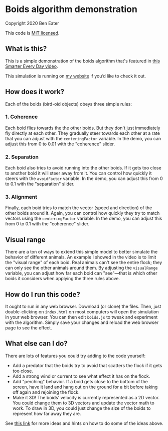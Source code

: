 # Boids algorithm demonstration

Copyright 2020 Ben Eater

This code is [MIT licensed](http://en.wikipedia.org/wiki/MIT_License).

## What is this?
This is a simple demonstration of the boids algorithm that's featured in <a href='https://www.youtube.com/watch?v=4LWmRuB-uNU'>this Smarter Every Day video</a>.

This simulation is running on [my website](https://eater.net/boids) if you’d like to check it out.

## How does it work?

Each of the boids (bird-oid objects) obeys three simple rules:

### 1. Coherence

Each boid flies towards the the other boids. But they don't just immediately fly directly at each other. They gradually steer towards each other at a rate that you can adjust with the `centeringFactor` variable. In the demo, you can adjust this from 0 to 0.01 with the "coherence" slider.

### 2. Separation

Each boid also tries to avoid running into the other boids. If it gets too close to another boid it will steer away from it. You can control how quickly it steers with the `avoidFactor` variable. In the demo, you can adjust this from 0 to 0.1 with the "separation" slider.

### 3. Alignment

Finally, each boid tries to match the vector (speed and direction) of the other boids around it. Again, you can control how quickly they try to match vectors using the `centeringFactor` variable. In the demo, you can adjust this from 0 to 0.1 with the "coherence" slider.

## Visual range

There are a ton of ways to extend this simple model to better simulate the behavior of different animals. An example I showed in the video is to limit the "visual range" of each boid. Real animals can't see the entire flock; they can only see the other animals around them. By adjusting the `visualRange` variable, you can adjust how far each boid can "see"—that is which other boids it considers when applying the three rules above.

## How do I run this code?

It ought to run in any web browser. Download (or clone) the files. Then, just double-clicking on `index.html` on most computers will open the simulation in your web browser. You can then edit `boids.js` to tweak and experiment with the algorithm. Simply save your changes and reload the web browser page to see the effect.

## What else can I do?

There are lots of features you could try adding to the code yourself:

- Add a predator that the boids try to avoid that scatters the flock if it gets too close.
- Add a strong wind or current to see what effect it has on the flock.
- Add "perching" behavior. If a boid gets close to the bottom of the screen, have it land and hang out on the ground for a bit before taking off again and rejoining the flock.
- Make it 3D! The boids' velocity is currently represented as a 2D vector. You could change them to 3D vectors and update the vector math to work. To draw in 3D, you could just change the size of the boids to represent how far away they are.

See [this link](http://www.kfish.org/boids/pseudocode.html) for more ideas and hints on how to do some of the ideas above.

